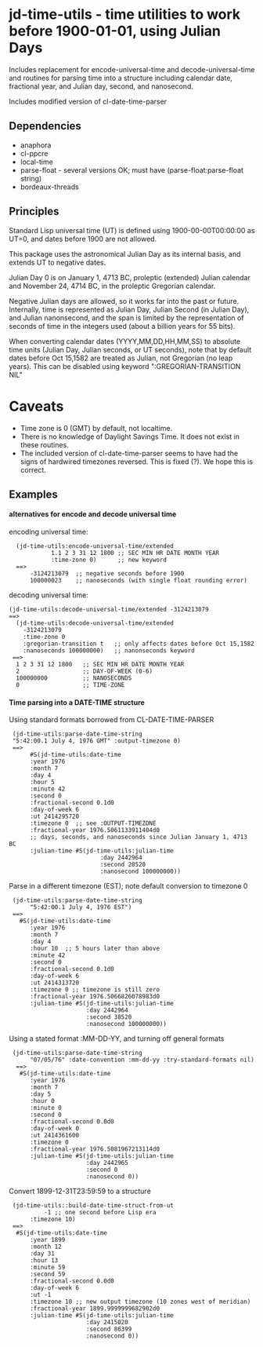 # jd-time-utils - time utilities to work before 1900-01-01, using Julian Days

Includes replacement for encode-universal-time and decode-universal-time
and routines for parsing time into a structure including calendar date, fractional
year, and Julian day, second, and nanosecond.

Includes modified version of cl-date-time-parser

## Dependencies

* anaphora
* cl-ppcre
* local-time
* parse-float  - several versions OK; must have (parse-float:parse-float string)
* bordeaux-threads 

## Principles

Standard Lisp universal time (UT) is defined using 1900-00-00T00:00:00 as UT=0, and
dates before 1900 are not allowed.

This package uses the astronomical Julian Day as its internal basis, and extends UT
to negative dates.

Julian Day 0 is on January 1, 4713 BC, proleptic (extended) Julian calendar
and November 24, 4714 BC, in the proleptic Gregorian calendar.

Negative Julian days are allowed, so it works far into the past or
future.  Internally, time is represented as Julian Day, Julian Second
(in Julian Day), and Julian nanonsecond, and the span is limited by
the representation of seconds of time in the integers used (about a
billion years for 55 bits).

When converting calendar dates (YYYY,MM,DD,HH,MM,SS) to absolute time units
(Julian Day, Julian seconds, or UT seconds), note that by default dates
before Oct 15,1582 are treated as Julian, not Gregorian (no leap years).
This can be disabled using keyword ":GREGORIAN-TRANSITION NIL"

# Caveats

* Time zone is 0 (GMT) by default, not localtime.  
* There is no knowledge of Daylight Savings Time.  It does not exist in these routines.
* The included version of cl-date-time-parser seems to have had the signs of hardwired  timezones reversed. This is fixed (?).  We hope this is correct.

## Examples

#### alternatives for encode and decode universal time

encoding universal time:

````
  (jd-time-utils:encode-universal-time/extended
            1.1 2 3 31 12 1800 ;; SEC MIN HR DATE MONTH YEAR
            :time-zone 0)      ;; new keyword
  ==> 
      -3124213079  ;; negative seconds before 1900
      100000023    ;; nanoseconds (with single float rounding error)
````

decoding universal time:

````
(jd-time-utils:decode-universal-time/extended -3124213079 
==>
  (jd-time-utils:decode-universal-time/extended 
    -3124213079 
    :time-zone 0
    :gregorian-transition t   ;; only affects dates before Oct 15,1582
    :nanoseconds 100000000)   ;; nanonseconds keyword
 ==>
  1 2 3 31 12 1800   ;; SEC MIN HR DATE MONTH YEAR
  2                  ;; DAY-OF-WEEK (0-6)
  100000000          ;; NANOSECONDS
  0                  ;; TIME-ZONE
````

#### Time parsing into a DATE-TIME  structure


Using standard formats borrowed from CL-DATE-TIME-PARSER 
````
 (jd-time-utils:parse-date-time-string
 "5:42:00.1 July 4, 1976 GMT" :output-timezone 0)
 ==> 
      #S(jd-time-utils:date-time
	  :year 1976
	  :month 7
	  :day 4
	  :hour 5
	  :minute 42
	  :second 0
	  :fractional-second 0.1d0
	  :day-of-week 6
	  :ut 2414295720
	  :timezone 0  ;; see :OUTPUT-TIMEZONE 
	  :fractional-year 1976.5061133911404d0
	  ;; days, seconds, and nanoseconds since Julian January 1, 4713 BC
	  :julian-time #S(jd-time-utils:julian-time
                          :day 2442964
                          :second 20520
                          :nanosecond 100000000))     
````

Parse in a different timezone (EST); note default conversion to timezone 0

````
 (jd-time-utils:parse-date-time-string
	  "5:42:00.1 July 4, 1976 EST")
 ==>
   #S(jd-time-utils:date-time
	  :year 1976
	  :month 7
	  :day 4
	  :hour 10  ;; 5 hours later than above
	  :minute 42
	  :second 0
	  :fractional-second 0.1d0
	  :day-of-week 6
	  :ut 2414313720
	  :timezone 0 ;; timezone is still zero
	  :fractional-year 1976.5066826078983d0
	  :julian-time #S(jd-time-utils:julian-time
	                  :day 2442964
	                  :second 38520
	                  :nanosecond 100000000))
````

Using a stated format :MM-DD-YY, and turning off general formats

````
 (jd-time-utils:parse-date-time-string
	  "07/05/76" :date-convention :mm-dd-yy :try-standard-formats nil)
  ==>
   #S(jd-time-utils:date-time
      :year 1976
      :month 7
      :day 5
      :hour 0
      :minute 0
      :second 0
      :fractional-second 0.0d0
      :day-of-week 0
      :ut 2414361600
      :timezone 0
      :fractional-year 1976.5081967213114d0
      :julian-time #S(jd-time-utils:julian-time
                      :day 2442965
                      :second 0
                      :nanosecond 0))
````

Convert 1899-12-31T23:59:59 to a structure

````
 (jd-time-utils::build-date-time-struct-from-ut 
          -1 ;; one second before Lisp era
	  :timezone 10)
 ==>	  
  #S(jd-time-utils:date-time
      :year 1899
      :month 12
      :day 31
      :hour 13   
      :minute 59
      :second 59
      :fractional-second 0.0d0
      :day-of-week 6
      :ut -1 
      :timezone 10 ;; new output timezone (10 zones west of meridian)
      :fractional-year 1899.9999999682902d0
      :julian-time #S(jd-time-utils:julian-time
                      :day 2415020
                      :second 86399
                      :nanosecond 0))
````
